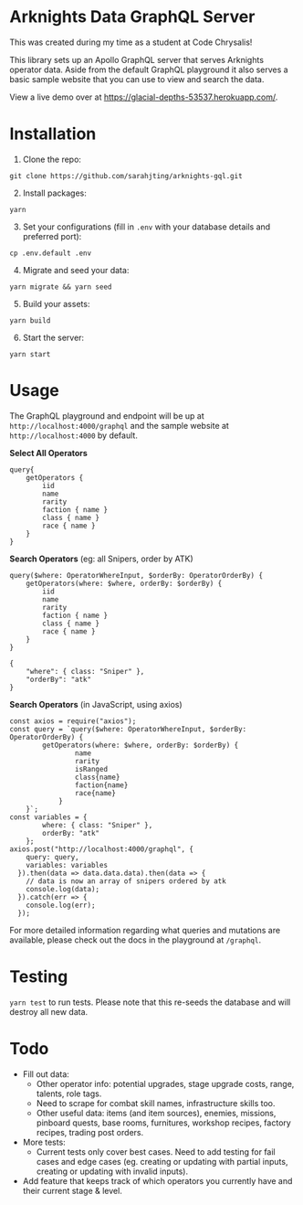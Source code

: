 # Arknights Data GraphQL Server

This was created during my time as a student at Code Chrysalis!

This library sets up an Apollo GraphQL server that serves Arknights operator data. Aside from the default GraphQL playground it also serves a basic sample website that you can use to view and search the data.

View a live demo over at https://glacial-depths-53537.herokuapp.com/.

# Installation

1. Clone the repo:

```
git clone https://github.com/sarahjting/arknights-gql.git
```

2. Install packages:

```
yarn
```

3. Set your configurations (fill in `.env` with your database details and preferred port):

```
cp .env.default .env
```

4. Migrate and seed your data:

```
yarn migrate && yarn seed
```

5. Build your assets:

```
yarn build
```

6. Start the server:

```
yarn start
```

# Usage

The GraphQL playground and endpoint will be up at `http://localhost:4000/graphql` and the sample website at `http://localhost:4000` by default.

**Select All Operators**

```
query{
    getOperators {
        iid
        name
        rarity
        faction { name }
        class { name }
        race { name }
    }
}
```

**Search Operators** (eg: all Snipers, order by ATK)

```
query($where: OperatorWhereInput, $orderBy: OperatorOrderBy) {
    getOperators(where: $where, orderBy: $orderBy) {
        iid
        name
        rarity
        faction { name }
        class { name }
        race { name }
    }
}
```

```
{
    "where": { class: "Sniper" },
    "orderBy": "atk"
}
```

**Search Operators** (in JavaScript, using axios)

```
const axios = require("axios");
const query = `query($where: OperatorWhereInput, $orderBy: OperatorOrderBy) {
        getOperators(where: $where, orderBy: $orderBy) {
                name
                rarity
                isRanged
                class{name}
                faction{name}
                race{name}
            }
    }`;
const variables = {
        where: { class: "Sniper" },
        orderBy: "atk"
    };
axios.post("http://localhost:4000/graphql", {
    query: query,
    variables: variables
  }).then(data => data.data.data).then(data => {
    // data is now an array of snipers ordered by atk
    console.log(data);
  }).catch(err => {
    console.log(err);
  });
```

For more detailed information regarding what queries and mutations are available, please check out the docs in the playground at `/graphql`.

# Testing

`yarn test` to run tests. Please note that this re-seeds the database and will destroy all new data.

# Todo

- Fill out data:
  - Other operator info: potential upgrades, stage upgrade costs, range, talents, role tags.
  - Need to scrape for combat skill names, infrastructure skills too.
  - Other useful data: items (and item sources), enemies, missions, pinboard quests, base rooms, furnitures, workshop recipes, factory recipes, trading post orders.
- More tests:
  - Current tests only cover best cases. Need to add testing for fail cases and edge cases (eg. creating or updating with partial inputs, creating or updating with invalid inputs).
- Add feature that keeps track of which operators you currently have and their current stage & level.
